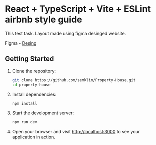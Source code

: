 # React + TypeScript + Vite + ESLint airbnb style guide

This test task. Layout made using figma desinged website.

Figma - [Desing](https://www.figma.com/design/dN0V4anwjTRfoeCESe4kmS/Site-%D0%A2%D0%B5%D1%81%D1%82%D0%BE%D0%B2%D0%B5?node-id=0-1&t=bz811OIV6wQHU6zb-1)

## Getting Started

1. Clone the repository:

   ```bash
   git clone https://github.com/semklim/Property-House.git
   cd property-house
   ```

2. Install dependencies:

   ```bash
   npm install
   ```

3. Start the development server:

   ```bash
   npm run dev
   ```

4. Open your browser and visit [http://localhost:3000](http://localhost:3000) to see your application in action.



